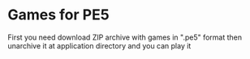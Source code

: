 # Games for PE5
First you need download ZIP archive with games in ".pe5" format
then unarchive it at application directory and you can play it
